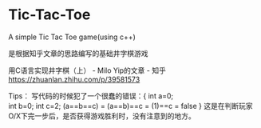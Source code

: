 # Tic-Tac-Toe
A simple Tic Tac Toe game(using c++)

是根据知乎文章的思路编写的基础井字棋游戏

用C语言实现井字棋（上） - Milo Yip的文章 - 知乎
https://zhuanlan.zhihu.com/p/39581573

Tips：
  写代码的时候犯了一个很蠢的错误：{
    int a=0;  
    int b=0;
    int c=2;
      (a==b==c) 
    = (a==b)==c 
    = (1)==c 
    = false
  }
这是在判断玩家O/X下完一步后，是否获得游戏胜利时，没有注意到的地方。

